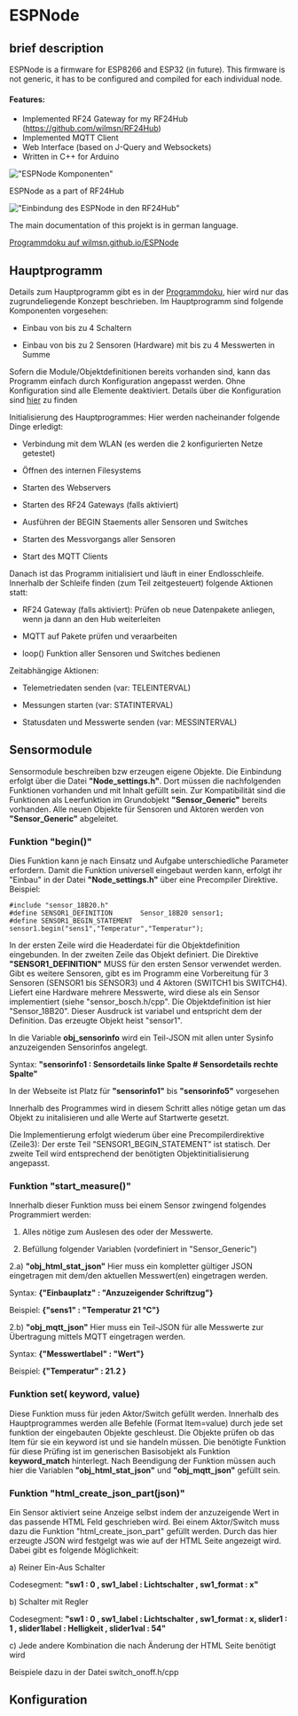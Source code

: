 # ESPNode
## brief description
ESPNode is a firmware for ESP8266 and ESP32 (in future). This firmware is not generic, it has to be configured and compiled for each individual node.

#### Features:

- Implemented RF24 Gateway for my RF24Hub (https://github.com/wilmsn/RF24Hub)
- Implemented MQTT Client
- Web Interface (based on J-Query and Websockets) 
- Written in C++ for Arduino

!["ESPNode Komponenten"](https://wilmsn.github.io/ESPNode/espnode.png)

ESPNode as a part of RF24Hub

!["Einbindung des ESPNode in den RF24Hub"](https://wilmsn.github.io/ESPNode/einbindung.png)

The main documentation of this projekt is in german language.
 
[Programmdoku auf wilmsn.github.io/ESPNode](http://wilmsn.github.io/ESPNode/index.html) 

## Hauptprogramm

Details zum Hauptprogramm gibt es in der [Programmdoku](http://wilmsn.github.io/ESPNode/index.html), hier wird nur das zugrundeliegende Konzept beschrieben.
Im Hauptprogramm sind folgende Komponenten vorgesehen:

* Einbau von bis zu 4 Schaltern

* Einbau von bis zu 2 Sensoren (Hardware) mit bis zu 4 Messwerten in Summe

Sofern die Module/Objektdefinitionen bereits vorhanden sind, kann das Programm einfach durch Konfiguration angepasst werden. Ohne Konfiguration sind alle Elemente deaktiviert. Details über die Konfiguration sind [hier](#konfiguration) zu finden

Initialisierung des Hauptprogrammes:
Hier werden nacheinander folgende Dinge erledigt:

* Verbindung mit dem WLAN (es werden die 2 konfigurierten Netze getestet)

* Öffnen des internen Filesystems

* Starten des Webservers

* Starten des RF24 Gateways (falls aktiviert)

* Ausführen der BEGIN Staements aller Sensoren und Switches

* Starten des Messvorgangs aller Sensoren

* Start des MQTT Clients

Danach ist das Programm initialisiert und läuft in einer Endlosschleife. Innerhalb der Schleife finden (zum Teil zeitgesteuert) folgende Aktionen statt:

* RF24 Gateway (falls aktiviert): Prüfen ob neue Datenpakete anliegen, wenn ja dann an den Hub weiterleiten

* MQTT auf Pakete prüfen und veraarbeiten

* loop() Funktion aller Sensoren und Switches bedienen

Zeitabhängige Aktionen:

* Telemetriedaten senden (var: TELEINTERVAL)

* Messungen starten (var: STATINTERVAL)

* Statusdaten und Messwerte senden (var: MESSINTERVAL) 



## Sensormodule
Sensormodule beschreiben bzw erzeugen eigene Objekte. Die Einbindung erfolgt über die Datei **"Node_settings.h"**. Dort müssen die nachfolgenden Funktionen vorhanden und mit Inhalt gefüllt sein. Zur Kompatibilität sind die Funktionen als Leerfunktion im Grundobjekt **"Sensor_Generic"** bereits vorhanden. Alle neuen Objekte für Sensoren und Aktoren werden von **"Sensor_Generic"** abgeleitet. 

### Funktion "begin()"
Dies Funktion kann je nach Einsatz und Aufgabe unterschiedliche Parameter erfordern. Damit die Funktion universell eingebaut werden kann, erfolgt ihr "Einbau" in der Datei  **"Node_settings.h"** über eine Precompiler Direktive. Beispiel:

	#include "sensor_18B20.h"
	#define SENSOR1_DEFINITION       Sensor_18B20 sensor1;
	#define SENSOR1_BEGIN_STATEMENT  sensor1.begin("sens1","Temperatur","Temperatur");

In der ersten Zeile wird die Headerdatei für die Objektdefinition eingebunden. In der zweiten Zeile das Objekt definiert. Die Direktive **"SENSOR1_DEFINITION"** MUSS für den ersten Sensor verwendet werden. Gibt es weitere Sensoren, gibt es im Programm eine Vorbereitung für 3 Sensoren (SENSOR1 bis SENSOR3) und 4 Aktoren (SWITCH1 bis SWITCH4).
Liefert eine Hardware mehrere Messwerte, wird diese als ein Sensor implementiert (siehe "sensor_bosch.h/cpp". Die Objektdefinition ist hier "Sensor_18B20". Dieser Ausdruck ist variabel und  entspricht dem der Definition. Das erzeugte Objekt heist "sensor1".

In die Variable **obj_sensorinfo** wird ein Teil-JSON mit allen unter Sysinfo anzuzeigenden Sensorinfos angelegt.

Syntax: **"sensorinfo1 : Sensordetails linke Spalte # Sensordetails rechte Spalte"**

In der Webseite ist Platz für **"sensorinfo1"** bis **"sensorinfo5"** vorgesehen

Innerhalb des Programmes wird in diesem Schritt alles nötige getan um das Objekt zu initalisieren und alle Werte auf Startwerte gesetzt.

Die Implementierung erfolgt wiederum über eine Precompilerdirektive (Zeile3):
Der erste Teil "SENSOR1_BEGIN_STATEMENT" ist statisch. Der zweite Teil wird entsprechend der benötigten Objektinitialisierung angepasst.

### Funktion "start_measure()"
Innerhalb dieser Funktion  muss bei einem Sensor zwingend folgendes Programmiert werden:

1) Alles nötige zum Auslesen des oder der Messwerte.

2) Befüllung folgender Variablen (vordefiniert in "Sensor_Generic")

2.a) **"obj_html_stat_json"**
Hier muss ein kompletter gültiger JSON eingetragen mit dem/den aktuellen Messwert(en) eingetragen werden.

Syntax: **{"Einbauplatz"  : "Anzuzeigender Schriftzug"}**

Beispiel: **{"sens1" : "Temperatur 21 °C"}**

2.b) **"obj_mqtt_json"**
Hier muss ein Teil-JSON für alle Messwerte zur Übertragung mittels MQTT eingetragen werden.

Syntax: **{"Messwertlabel"  : "Wert"}**

Beispiel: **{"Temperatur" : 21.2 }**


### Funktion set( keyword, value)
Diese Funktion muss für jeden Aktor/Switch gefüllt werden. Innerhalb des Hauptprogrammes werden alle Befehle (Format Item=value) durch jede set funktion der eingebauten Objekte geschleust. Die Objekte prüfen ob das Item für sie ein keyword ist und sie handeln müssen. Die benötigte Funktion für diese Prüfing ist im generischen Basisobjekt als Funktion **keyword_match** hinterlegt. Nach Beendigung der Funktion müssen auch hier die Variablen **"obj_html_stat_json"** und  **"obj_mqtt_json"** gefüllt sein.

### Funktion "html_create_json_part(json)"
Ein Sensor aktiviert seine Anzeige selbst indem der anzuzeigende Wert in das passende HTML Feld geschrieben wird. Bei einem Aktor/Switch muss dazu die Funktion "html_create_json_part" gefüllt werden. Durch das hier erzeugte JSON wird festgelgt was wie auf der HTML Seite angezeigt wird. Dabei gibt es folgende Möglichkeit:

a) Reiner Ein-Aus Schalter

Codesegment: **"sw1 : 0 , sw1_label : Lichtschalter , sw1_format : x"**

b) Schalter mit Regler

Codesegment: **"sw1 : 0 , sw1_label : Lichtschalter , sw1_format : x, slider1 : 1 , slider1label : Helligkeit , slider1val : 54"**

c) Jede andere Kombination die nach Änderung der HTML Seite benötigt wird

Beispiele dazu in der Datei switch_onoff.h/cpp

## Konfiguration

